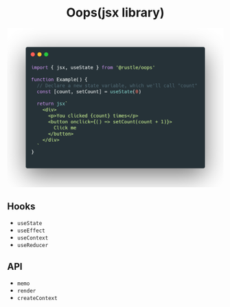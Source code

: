 <h1 align="center">
  Oops(jsx library)
</h1>

<p align="center">
  <img src="./docs/img/demo.png" width="572" alt="oops demo" />
</p>

## Hooks
+ `useState`
+ `useEffect`
+ `useContext`
+ `useReducer`

## API
+ `memo`
+ `render`
+ `createContext`